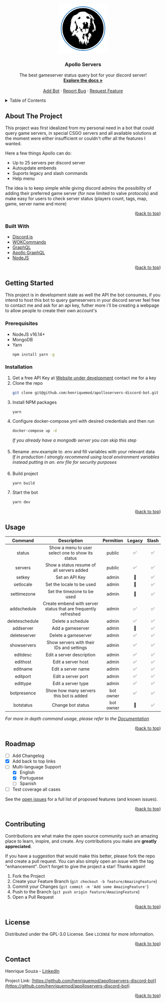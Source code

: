 <div id="top"></div>

<!-- PROJECT LOGO -->
<br />
<div align="center">
  <a href="https://github.com/henriquemod/apolloservers-discord-bot">
    <img src="https://github.com/henriquemod/apolloservers-discord-bot/blob/main/src/assets/logo2.png?raw=true" alt="Logo" width="160" height="160">
  </a>

  <h3 align="center">Apollo Servers</h3>

  <p align="center">
    The best gameserver status query bot for your discord server!
    <br />
    <a href="https://github.com/henriquemod/apolloservers-discord-bot/wiki"><strong>Explore the docs »</strong></a>
    <br />
    <br />
    <a href="https://discord.com/api/oauth2/authorize?client_id=937315369171955713&permissions=10240&scope=bot%20applications.commands">Add Bot</a>
    ·
    <a href="https://github.com/henriquemod/apolloservers-discord-bot/issues">Report Bug</a>
    ·
    <a href="https://github.com/henriquemod/apolloservers-discord-bot/issues">Request Feature</a>
  </p>
</div>

<!-- TABLE OF CONTENTS -->
<details>
  <summary>Table of Contents</summary>
  <ol>
    <li>
      <a href="#about-the-project">About The Project</a>
      <ul>
        <li><a href="#built-with">Built With</a></li>
      </ul>
    </li>
    <li>
      <a href="#getting-started">Getting Started</a>
      <ul>
        <li><a href="#prerequisites">Prerequisites</a></li>
        <li><a href="#installation">Installation</a></li>
      </ul>
    </li>
    <li><a href="#usage">Usage</a></li>
    <li><a href="#roadmap">Roadmap</a></li>
    <li><a href="#contributing">Contributing</a></li>
    <li><a href="#license">License</a></li>
    <li><a href="#contact">Contact</a></li>
  </ol>
</details>

<!-- ABOUT THE PROJECT -->
## About The Project

This project was first idealized from my personal need in a bot that could query game servers, in special CSGO servers and all available solutions at the moment were either insufficient or couldn't offer all the features I wanted.

Here a few things Apollo can do:

* Up to 25 servers per discord server
* Autoupdate embends
* Suports legacy and slash commands
* Help menu

The idea is to keep simple while giving discord admins the possibility of adding their preferred game server (for now limited to valve protocols) and make easy for users to check server status (players count, tags, map, game, server name and more)

<p align="right">(<a href="#top">back to top</a>)</p>

### Built With

* [Discord.js](https://discord.js.org/)
* [WOKCommands](https://github.com/AlexzanderFlores/WOKCommands)
* [GraphQL](https://graphql.org/)
* [Apollo GraphQL](https://www.apollographql.com/)
* [NodeJS](https://nodejs.org/)

<p align="right">(<a href="#top">back to top</a>)</p>

<!-- GETTING STARTED -->
## Getting Started

This project is in development state as well the API the bot consumes, if you intend to host this bot to query gameservers in your discord server feel free to contact me and ask for an api key, futher more i'll be creating a webpage to allow people to create their own account's

### Prerequisites

* NodeJS v16.14+
* MongoDB
* Yarn
  ```sh
  npm install yarn -g
  ```

### Installation

1. Get a free API Key at [Website under development](https://apolloapi.top/) contact me for a key
2. Clone the repo
   ```sh
   git clone git@github.com:henriquemod/apolloservers-discord-bot.git
   ```
3. Install NPM packages
   ```sh
   yarn
   ```
4. Configure docker-compose.yml with desired credentials and then run
   ```sh
   docker-compose up -d
   ```
   _If you already have a mongodb server you can skip this step_
####

5. Rename .env.example to .env and fill variables with your relevant data</br>
_If in production I strongly recommend using local environment variables instead putting in an. env file for security purposes_
####
6. Build project
   ```sh
   yarn build
   ```

7. Start the bot
   ```sh
   yarn dev
   ```

<p align="right">(<a href="#top">back to top</a>)</p>

<!-- USAGE EXAMPLES -->
## Usage

| **Command**    | **Description**                                                | **Permition** | **Legacy** | **Slash** |
|:--------------:|:--------------------------------------------------------------:|:-------------:|:----------:|:---------:|
| status         | Show a menu to user select one to show its status              | public        | :white_check_mark:          | :white_check_mark:         |
| servers        | Show a status resume of all servers added                      | public        | :white_check_mark:          | :white_check_mark:         |
| setkey         | Set an API Key                                                 | admin         | :no_entry_sign:          | :white_check_mark:         |
| setlocale      | Set the locale to be used                                      | admin         | :no_entry_sign:          | :white_check_mark:         |
| settimezone    | Set the timezone to be used                                    | admin         | :no_entry_sign:          | :white_check_mark:         |
| addschedule    | Create embend with server status that are frequently refreshed | admin         | :white_check_mark:          | :white_check_mark:         |
| deleteschedule | Delete a schedule                                              | admin         | :white_check_mark:          | :white_check_mark:         |
| addserver      | Add a gameserver                                               | admin         | :no_entry_sign:          | :white_check_mark:         |
| deleteserver   | Delete a gameserver                                            | admin         | :white_check_mark:          | :white_check_mark:         |
| showservers    | Show servers with their IDs and settings                       | admin         | :white_check_mark:          | :white_check_mark:         |
| editdesc       | Edit a server description                                      | admin         | :white_check_mark:          | :white_check_mark:         |
| edithost       | Edit a server host                                             | admin         | :white_check_mark:          | :white_check_mark:         |
| editname       | Edit a server name                                             | admin         | :white_check_mark:          | :white_check_mark:         |
| editport       | Edit a server port                                             | admin         | :white_check_mark:          | :white_check_mark:         |
| edittype       | Edit a server type                                             | admin         | :white_check_mark:          | :white_check_mark:         |
| botpresence    | Show how many servers this bot is added                        | bot owner     | :white_check_mark:          | :white_check_mark:         |
| botstatus      | Change bot status                                              | bot owner     | :no_entry_sign:          | :white_check_mark:         |


_For more in depth command usage, please refer to the [Documentation](https://github.com/henriquemod/apolloservers-discord-bot/wiki)_

<p align="right">(<a href="#top">back to top</a>)</p>

<!-- ROADMAP -->
## Roadmap

- [ ] Add Changelog
- [x] Add back to top links
- [ ] Multi-language Support
    - [x] English
    - [x] Portuguese
    - [ ] Spanish
- [ ] Test coverage all cases

See the [open issues](https://github.com/henriquemod/apolloservers-discord-bot/issues) for a full list of proposed features (and known issues).

<p align="right">(<a href="#top">back to top</a>)</p>

<!-- CONTRIBUTING -->
## Contributing

Contributions are what make the open source community such an amazing place to learn, inspire, and create. Any contributions you make are **greatly appreciated**.

If you have a suggestion that would make this better, please fork the repo and create a pull request. You can also simply open an issue with the tag "enhancement".
Don't forget to give the project a star! Thanks again!

1. Fork the Project
2. Create your Feature Branch (`git checkout -b feature/AmazingFeature`)
3. Commit your Changes (`git commit -m 'Add some AmazingFeature'`)
4. Push to the Branch (`git push origin feature/AmazingFeature`)
5. Open a Pull Request

<p align="right">(<a href="#top">back to top</a>)</p>

<!-- LICENSE -->
## License

Distributed under the GPL-3.0 License. See `LICENSE` for more information.

<p align="right">(<a href="#top">back to top</a>)</p>

<!-- CONTACT -->
## Contact

Henrique Souza - [LinkedIn](https://www.linkedin.com/in/henriqueasouza/)

Project Link: [https://github.com/henriquemod/apolloservers-discord-bot](https://github.com/henriquemod/apolloservers-discord-bot)

<p align="right">(<a href="#top">back to top</a>)</p>
